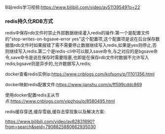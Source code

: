 B站redis学习视频:https://www.bilibili.com/video/av51139549?p=22



### redis持久化RDB方式

redis中保存rdb文件时禁止外部数据继续灌入redis的操作:第一个是配置文件的"stop-writes-on-bgsave-error yes"这个配置项,这个配置项是说在后台保存数据值rdb文件时如果报错了需不需要停止数据继续写入redis,如果是yes则停止,否则继续写入redis.第二个是redis-cli中可以敲入save命令,与之对应的是bgsave命令,save命令是说在保存时需要阻塞,也即是在保存rdb文件时数据不允许写入redis;bgsave则是异步的,允许数据写入redis;



docker查看redis实例ip:https://www.cnblogs.com/kofsony/p/11101356.html

docker映射redis配置文件:https://www.jianshu.com/p/ff599cddc869

使用docker配置redis主从节点:https://www.cnblogs.com/vipzhou/p/8580495.html



redis缓存穿透,缓存雪崩,缓存击穿现象以及解决方案:

https://www.bilibili.com/video/av82831890?from=search&seid=7908825880662935030